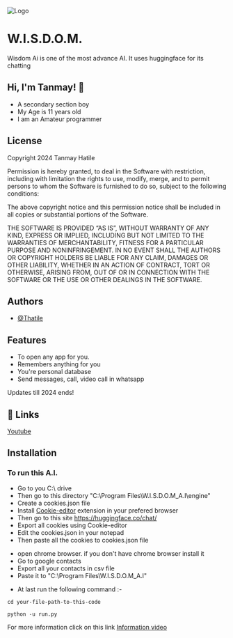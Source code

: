 
![Logo](https://yt3.ggpht.com/Cu6B5OMTMkRc2PdXWt_u0maFWvL86vSUFUzaElm_npLNhypb7sEPjiptcswPMI57LCjM63WS=s108-c-k-c0x00ffffff-no-rj)


# W.I.S.D.O.M.

Wisdom Ai is one of the most advance AI. It uses huggingface for its chatting


## Hi, I'm Tanmay! 👋

* A secondary section boy
* My Age is 11 years old
* I am an Amateur programmer



## License

Copyright 2024 Tanmay Hatile

Permission is hereby granted, to deal in the Software with restriction, including with limitation the rights to use, modify, merge, and to permit persons to whom the Software is furnished to do so, subject to the following conditions:

The above copyright notice and this permission notice shall be included in all copies or substantial portions of the Software.

THE SOFTWARE IS PROVIDED “AS IS”, WITHOUT WARRANTY OF ANY KIND, EXPRESS OR IMPLIED, INCLUDING BUT NOT LIMITED TO THE WARRANTIES OF MERCHANTABILITY, FITNESS FOR A PARTICULAR PURPOSE AND NONINFRINGEMENT. IN NO EVENT SHALL THE AUTHORS OR COPYRIGHT HOLDERS BE LIABLE FOR ANY CLAIM, DAMAGES OR OTHER LIABILITY, WHETHER IN AN ACTION OF CONTRACT, TORT OR OTHERWISE, ARISING FROM, OUT OF OR IN CONNECTION WITH THE SOFTWARE OR THE USE OR OTHER DEALINGS IN THE SOFTWARE.


## Authors

- [@Thatile](https://github.com/thathile)


## Features

- To open any app for you.
- Remembers anything for you
- You're personal database
- Send messages, call, video call in whatsapp

Updates till 2024 ends!


## 🔗 Links

[Youtube](https://www.youtube.com/channel/UCFXPliXK_YL8XA0YXYCOT8g)


## Installation

### To run this A.I.

* Go to you C:\ drive
* Then go to this directory "C:\Program Files\W.I.S.D.O.M_A.I\engine"
* Create a cookies.json file
* Install [Cookie-editor](https://chromewebstore.google.com/detail/cookie-editor/hlkenndednhfkekhgcdicdfddnkalmdm?utm_source=ext_app_menu) extension in your prefered browser
* Then go to this site https://huggingface.co/chat/
* Export all cookies using Cookie-editor
* Edit the cookies.json in your notepad
* Then paste all the cookies to cookies.json file

- open chrome browser. if you don't have chrome browser install it
- Go to google contacts
- Export all your contacts in csv file
- Paste it to "C:\Program Files\W.I.S.D.O.M_A.I"

* At last run the following command :-
```
cd your-file-path-to-this-code
```

```
python -u run.py
```

For more information click on this link [Information video](https://www.youtube.com/watch?v=bir7dfWFP0c&t=349)
